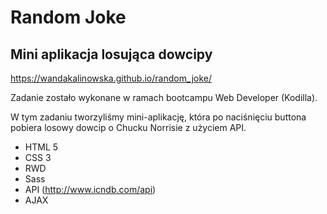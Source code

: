 # Random Joke

## Mini aplikacja losująca dowcipy 

https://wandakalinowska.github.io/random_joke/

Zadanie zostało wykonane w ramach bootcampu Web Developer (Kodilla).

W tym zadaniu tworzyliśmy mini-aplikację, która po naciśnięciu buttona pobiera losowy dowcip o Chucku Norrisie z użyciem API. 

* HTML 5
* CSS 3
* RWD
* Sass
* API (http://www.icndb.com/api)
* AJAX





